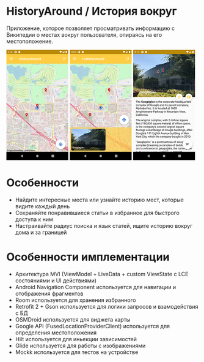 # HistoryAround / История вокруг
Приложение, которое позволяет просматривать информацию с Википедии о местах вокруг пользователя, опираясь на его местоположение.

<img src="/screenshots/map.png" width="162" height="288"/> <img src="/screenshots/map_select.png" width="162" height="288"/> <img src="/screenshots/details.png" width="162" height="288"/>

# Особенности
- Найдите интересные места или узнайте историю мест, которые видите каждый день
- Сохраняйте понравившиеся статьи в избранное для быстрого доступа к ним
- Настраивайте радиус поиска и язык статей, ищите историю вокруг дома и за границей

# Особенности имплементации
- Архитектура MVI (ViewModel + LiveData + custom ViewState с LCE состояниями и UI действиями)
- Android Navigation Component используется для навигации и отображения фрагментов
- Room используется для хранения избранного
- Retrofit 2 + Gson используется для логики запросов и взамодействия с БД
- OSMDroid используется для виджета карты
- Google API (FusedLocationProviderClient) используется для определения местоположения
- Hilt используется для иньекции зависимостей
- Glide используется для работы с изображениями
- Mockk используется для тестов на устройстве
